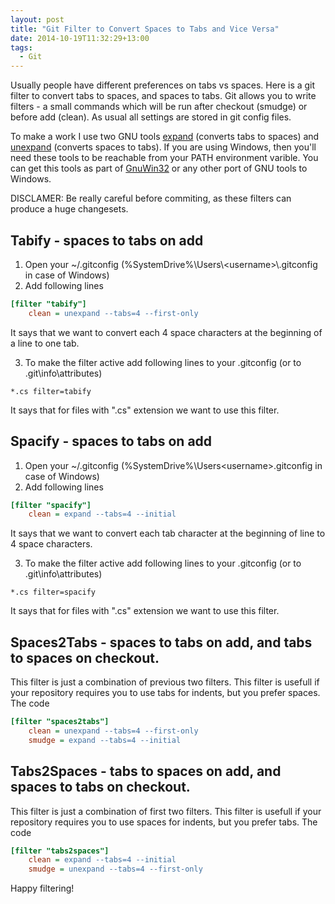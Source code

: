 ```yaml
---
layout: post
title: "Git Filter to Convert Spaces to Tabs and Vice Versa"
date: 2014-10-19T11:32:29+13:00
tags:
  - Git
---
```

Usually people have different preferences on tabs vs spaces. Here is a git filter to convert tabs to spaces, and spaces to tabs. Git allows you to write filters - a small commands which will be run after checkout (smudge) or before add (clean). As usual all settings are stored in git config files.

To make a work I use two GNU tools [expand](http://man7.org/linux/man-pages/man1/expand.1.html) (converts tabs to spaces) and [unexpand](http://man7.org/linux/man-pages/man1/unexpand.1.html) (converts spaces to tabs). If you are using Windows, then you'll need these tools to be reachable from your PATH environment varible. You can get this tools as part of [GnuWin32](http://gnuwin32.sourceforge.net/) or any other port of GNU tools to Windows.

DISCLAMER: Be really careful before commiting, as these filters can produce a huge changesets.

## Tabify - spaces to tabs on add
1. Open your ~/.gitconfig (%SystemDrive%\\Users\\&lt;username>\\.gitconfig in case of Windows)
2. Add following lines

```ini
[filter "tabify"]
	clean = unexpand --tabs=4 --first-only
```

It says that we want to convert each 4 space characters at the beginning of a line to one tab.

3. To make the filter active add following lines to your .gitconfig (or to .git\info\attributes)

```
*.cs filter=tabify
```

It says that for files with ".cs" extension we want to use this filter.

## Spacify - spaces to tabs on add
1. Open your ~/.gitconfig (%SystemDrive%\Users\<username>\.gitconfig in case of Windows)
2. Add following lines

```ini
[filter "spacify"]
	clean = expand --tabs=4 --initial
```

It says that we want to convert each tab character at the beginning of line to 4 space characters.

3. To make the filter active add following lines to your .gitconfig (or to .git\info\attributes)

```
*.cs filter=spacify
```

It says that for files with ".cs" extension we want to use this filter.

## Spaces2Tabs - spaces to tabs on add, and tabs to spaces on checkout.
This filter is just a combination of previous two filters. This filter is usefull if your repository requires you to use tabs for indents, but you prefer spaces. The code

```ini
[filter "spaces2tabs"]
	clean = unexpand --tabs=4 --first-only
	smudge = expand --tabs=4 --initial	
```

## Tabs2Spaces - tabs to spaces on add, and spaces to tabs on checkout.
This filter is just a combination of first two filters. This filter is usefull if your repository requires you to use spaces for indents, but you prefer tabs. The code

```ini
[filter "tabs2spaces"]
	clean = expand --tabs=4 --initial
	smudge = unexpand --tabs=4 --first-only
```

Happy filtering!






